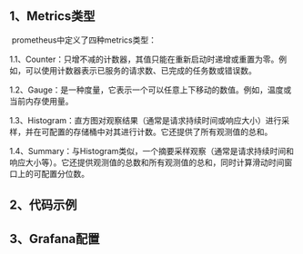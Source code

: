 ## 1、Metrics类型

​		prometheus中定义了四种metrics类型：

1.1、Counter：只增不减的计数器，其值只能在重新启动时递增或重置为零。例如，可以使用计数器表示已服务的请求数、已完成的任务数或错误数。

1.2、Gauge：是一种度量，它表示一个可以任意上下移动的数值。例如，温度或当前内存使用量。

1.3、Histogram：直方图对观察结果（通常是请求持续时间或响应大小）进行采样，并在可配置的存储桶中对其进行计数。它还提供了所有观测值的总和。

1.4、Summary：与Histogram类似，一个摘要采样观察（通常是请求持续时间和响应大小等）。它还提供观测值的总数和所有观测值的总和，同时计算滑动时间窗口上的可配置分位数。

## 2、代码示例

## 3、Grafana配置

